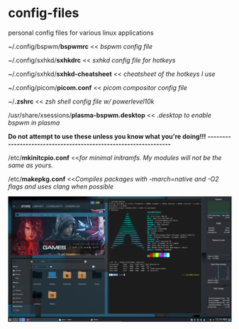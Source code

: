 # **config-files**
personal config files for various linux applications

~/.config/bspwm/**bspwmrc** << *bspwm config file*

~/.config/sxhkd/**sxhkdrc** << *sxhkd config file for hotkeys*

~/.config/sxhkd/**sxhkd-cheatsheet** << *cheatsheet of the hotkeys I use*

~/.config/picom/**picom.conf** << *picom compositor config file*

~/**.zshrc** << *zsh shell config file w/ powerlevel10k*

/usr/share/xsessions/**plasma-bspwm.desktop** << *.desktop to enable bspwm in plasma*


**Do not attempt to use these unless you know what you're doing!!!**
**----------------------------------------------------------------**

/etc/**mkinitcpio.conf** 
<<*for minimal initramfs. My modules will not be the same as yours.*

/etc/**makepkg.conf** 
<<*Compiles packages with -march=native and -O2 flags and uses clang when possible*

![desktop](desktop.png)
